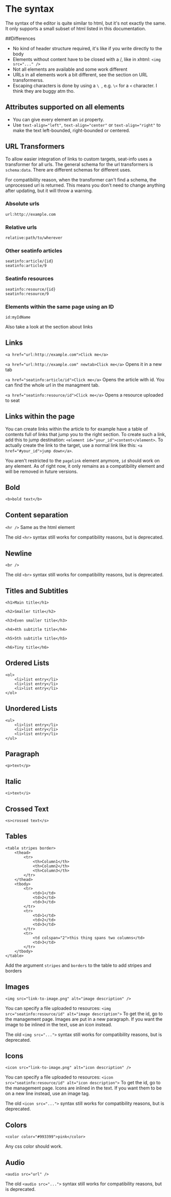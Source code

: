 # The syntax 
The syntax of the editor is quite similar to html, but it's not exactly the same. It only supports a small subset of 
html listed in this documentation.

##Differences
 * No kind of header structure required, it's like if you write directly to the body
 * Elements without content have to be closed with a /, like in xhtml: `<img src="..." />`
 * Not all elements are available and some work different
 * URLs in all elements work a bit different, see the section on URL transformerss.
 * Escaping characters is done by using a `\ `, e.g. `\<` for a `<` character. I think they are buggy atm tho.

## Attributes supported on all elements
* You can give every element an `id` property.
* Use `text-align="left"`, `text-align="center"` or `text-align="right"` to make the text left-bounded, right-bounded or
centered.

## URL Transformers
To allow easier integration of links to custom targets, seat-info uses a transformer for all urls. The general schema 
for the url transformers is `schema:data`. There are different schemas for different uses.

For compatibility reason, when the transformer can't find a schema, the unprocessed url is returned. This means you 
don't need to change anything after updating, but it will throw a warning.

### Absolute urls
```
url:http://example.com
```

### Relative urls
```
relative:path/to/wherever
```

### Other seatinfo articles
```
seatinfo:article/{id}
seatinfo:article/9
```

### Seatinfo resources
```
seatinfo:resource/{id}
seatinfo:resource/9
```
### Elements within the same page using an ID
```
id:myIdName
```
Also take a look at the section about links

## Links
`<a href="url:http://example.com">Click me</a>`

`<a href="url:http://example.com" newtab>Click me</a>` Opens it in a new tab

`<a href="seatinfo:article/id">Click me</a>` Opens the article with id. You can find the whole url in the managment tab.

`<a href="seatinfo:resource/id">Click me</a>` Opens a resource uploaded to seat


## Links within the page
You can create links within the article to for example have a table of contents full of links that jump you to the right 
section. To create such a link, add this to jump destination: `<element id="your_id">content</element>`. To actually 
create the link to the target, use a normal link like this: `<a href="#your_id">jump down</a>`.

You aren't restricted to the `pagelink` element anymore, `id` should work on any element. As of right now, it only 
remains as a compatibility element and will be removed in future versions.

## Bold
`<b>bold text</b>`


## Content separation
`<hr />` Same as the html element

The old `<hr>` syntax still works for compatibility reasons, but is deprecated.

## Newline
`<br />`

The old `<br>` syntax still works for compatibility reasons, but is deprecated.


## Titles and Subtitles
`<h1>Main title</h1>`

`<h2>Smaller title</h2>`

`<h3>Even smaller title</h3>`

`<h4>4th subtitle title</h4>`

`<h5>5th subtitle title</h5>`

`<h6>Tiny title</h6>`


## Ordered Lists
```
<ol>
    <li>list entry</li>
    <li>list entry</li>
    <li>list entry</li>
</ol>
```


## Unordered Lists
```
<ul>
    <li>list entry</li>
    <li>list entry</li>
    <li>list entry</li>
</ul>
```


## Paragraph
`<p>text</p>`

## Italic
`<i>text</i>`

## Crossed Text
`<s>crossed text</s>`

## Tables
```
<table stripes border>
    <thead>
        <tr>
            <th>Column1</th>
            <th>Column2</th>
            <th>Column3</th>
        </tr>
    </thead>
    <tbody>
        <tr>
            <td>1</td>
            <td>2</td>
            <td>3</td>
        </tr>
        <tr>
            <td>1</td>
            <td>2</td>
            <td>3</td>
        </tr>
        <tr>
            <td colspan="2">this thing spans two columns</td>
            <td>3</td>
        </tr>
    </tbody>
</table>
```
Add the argument `stripes` and `borders` to the table to add stripes and borders

## Images
`<img src="link-to-image.png" alt="image description" />`

You can specify a file uploaded to resources: `<img src="seatinfo:resource/id" alt="image description">`
To get the id, go to the management page. Images are put in a new paragraph. If you want the image to be inlined in the 
text, use an icon instead.

The old `<img src="...">` syntax still works for compatibility reasons, but is deprecated.

## Icons
`<icon src="link-to-image.png" alt="icon description" />`

You can specify a file uploaded to resources: `<icon src="seatinfo:resource/id" alt="icon description">`
To get the id, go to the management page. Icons are inlined in the text. If you want them to be on a new line instead, 
use an image tag.

The old `<icon src="...">` syntax still works for compatibility reasons, but is deprecated.

## Colors
```
<color color="#993399">pink</color>
```
Any css color should work.

## Audio
```
<audio src="url" />
```

The old `<audio src="...">` syntax still works for compatibility reasons, but is deprecated.